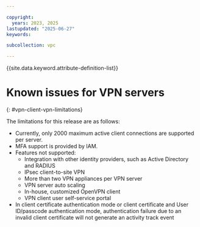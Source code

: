 ```yaml
---

copyright:
  years: 2023, 2025
lastupdated: "2025-06-27"
keywords:

subcollection: vpc

---
```


{{site.data.keyword.attribute-definition-list}}

# Known issues for VPN servers
{: #vpn-client-vpn-limitations}

The limitations for this release are as follows:

* Currently, only 2000 maximum active client connections are supported per server.
* MFA support is provided by IAM.
* Features not supported:
   * Integration with other identity providers, such as Active Directory and RADIUS
   * IPsec client-to-site VPN
   * More than two VPN appliances per VPN server
   * VPN server auto scaling
   * In-house, customized OpenVPN client
   * VPN client user self-service portal
* In client certificate authentication mode or client certificate and User ID/passcode authentication mode, authentication failure due to an invalid client certificate will not generate an activity track event
